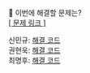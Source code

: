 👻 이번에 해결할 문제는? <br>
[[ 문제 링크 ]](https://school.programmers.co.kr/learn/courses/30/lessons/133499)

신민규: [해결 코드]() <br>
권현욱: [해결 코드]() <br>
최명후: [해결 코드]()

